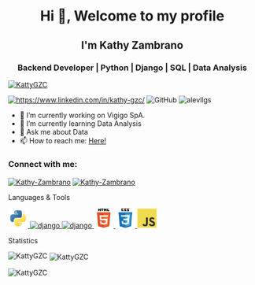 <h1 align="center">Hi 👋, Welcome to my profile</h1>
<h2 align="center"> I'm Kathy Zambrano </h2>
<h3 align="center"> Backend Developer | Python | Django | SQL | Data Analysis </h3>


<p align="left"> <a href="https://github.com/ryo-ma/github-profile-trophy"><img src="https://github-profile-trophy.vercel.app/?username=KattyGZC" alt="KattyGZC" /></a> </p>


<p align="left"> 

  <a href="https://www.linkedin.com/in/kathy-gzc/"><img src="https://img.shields.io/badge/-KattyGZC-blue?style=flat-square&logo=Linkedin&logoColor=white&link=https://www.linkedin.com/in/kathy-gzc/" alt="https://www.linkedin.com/in/kathy-gzc/"></a>
<img alt="GitHub" src="https://img.shields.io/badge/dynamic/json?logo=github&label=GitHub+Followers&labelColor=282c34&color=181717&query=%24.data.totalSubs&url=https%3A%2F%2Fapi.spencerwoo.com%2Fsubstats%2F%3Fsource%3Dgithub%26queryKey%3Dalevllgs&longCache=true"/>
<img src="https://komarev.com/ghpvc/?username=KattyGZC&label=Profile%20views&color=0e75b6&style=flat" alt="alevllgs" />
</p>

- 🔭 I’m currently working on Vigigo SpA.
- 🌱 I’m currently learning Data Analysis
- 💬 Ask me about Data
- 📫 How to reach me: [Here!](**kattyko.gzc@gmail.com**)

<h3 align="left">Connect with me:</h3>
<p align="left">
<a href="https://linkedin.com/in/kathy-gzc" target="_blank">
<img align="center" src="https://raw.githubusercontent.com/rahuldkjain/github-profile-readme-generator/master/src/images/icons/Social/linked-in-alt.svg" alt="Kathy-Zambrano" height="34" width="45" /></a>
<a href="https://www.kaggle.com/kattyzambrano" target="_blank">
<img align="center" src="https://www.kaggle.com/static/images/site-logo.svg" alt="Kathy-Zambrano" height="45px" width="200px" /></a>

Languages & Tools
</h3>

<p align="left">
<a href="https://www.python.org" target="_blank" rel="noreferrer"> 
<img src="https://raw.githubusercontent.com/devicons/devicon/master/icons/python/python-original.svg" alt="python" width="40" height="40"/> </a>
<a href="https://www.djangoproject.com/" target="_blank" rel="noreferrer"> 
<img src="https://th.bing.com/th/id/OIP.aUA6isg1-nC9DzHXpUPhLAHaJb?rs=1&pid=ImgDetMain" alt="django" width="40" height="40"/> </a>
<a href="https://www.w3schools.com/sql/" target="_blank" rel="noreferrer"> 
<img src="https://tapoueh.org/img/old/sql-logo.png" alt="django" width="40" height="40"/> </a>
<a href="https://www.w3.org/html/" target="_blank" rel="noreferrer"> 
<img src="https://raw.githubusercontent.com/devicons/devicon/master/icons/html5/html5-original-wordmark.svg" alt="html5" width="40" height="40"/> </a> 
<a href="https://www.w3schools.com/css/" target="_blank" rel="noreferrer"> 
<img src="https://raw.githubusercontent.com/devicons/devicon/master/icons/css3/css3-original-wordmark.svg" alt="css3" width="40" height="40"/> </a> 
<a href="https://developer.mozilla.org/en-US/docs/Web/JavaScript" target="_blank" rel="noreferrer"> 
<img src="https://raw.githubusercontent.com/devicons/devicon/master/icons/javascript/javascript-original.svg" alt="javascript" width="40" height="40"/> </a> 
</p>

Statistics
<p><img align="left" src="https://github-readme-stats.vercel.app/api/top-langs?username=KattyGZC&show_icons=true&locale=en&layout=compact" alt="KattyGZC" /></p>

<p>&nbsp;<img align="center" src="https://github-readme-stats.vercel.app/api?username=KattyGZC&show_icons=true&locale=en" alt="KattyGZC" /></p>

<p><img align="center" src="https://github-readme-streak-stats.herokuapp.com/?user=KattyGZC&" alt="KattyGZC" /></p>
